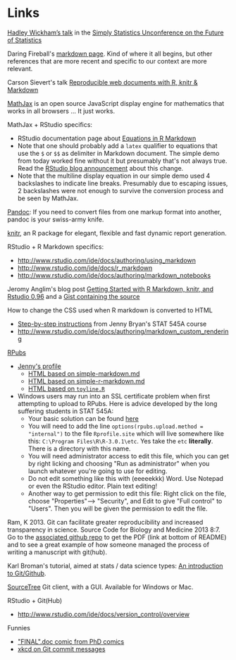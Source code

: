Links
========================================================

[Hadley Wickham’s talk](https://dl.dropboxusercontent.com/u/41902/future-da-5-unconf.pdf) in the [Simply Statistics Unconference on the Future of Statistics](http://simplystatistics.org/unconference/)

Daring Fireball's [markdown page](http://daringfireball.net/projects/markdown/). Kind of where it all begins, but other references that are more recent and specific to our context are more relevant.

Carson Sievert's talk [Reproducible web documents with R, knitr & Markdown](http://cpsievert.github.io/slides/markdown/)

[MathJax](http://www.mathjax.org) is an open source JavaScript display engine for mathematics that works in all browsers ... It just works.

MathJax + RStudio specifics:

  * RStudio documentation page about [Equations in R Markdown](http://www.rstudio.com/ide/docs/authoring/using_markdown_equations)
  * Note that one should probably add a `latex` qualifier to equations that use the `$` or `$$` as delimiter in Markdown document. The simple demo from today worked fine without it but presumably that's not always true. Read the [RStudio blog announcement](http://blog.rstudio.org/2012/05/25/mathjax-syntax-change/) about this change.
  * Note that the multiline display equation in our simple demo used 4 backslashes to indicate line breaks. Presumably due to escaping issues, 2 backslashes were not enough to survive the conversion process and be seen by MathJax.

[Pandoc](http://johnmacfarlane.net/pandoc/): If you need to convert files from one markup format into another, pandoc is your swiss-army knife. 

[knitr](http://yihui.name/knitr/), an R package for elegant, flexible and fast dynamic report generation.

RStudio + R Markdown specifics:

  * <http://www.rstudio.com/ide/docs/authoring/using_markdown>
  * <http://www.rstudio.com/ide/docs/r_markdown>
  * <http://www.rstudio.com/ide/docs/authoring/markdown_notebooks>

Jeromy Anglim's blog post [Getting Started with R Markdown, knitr, and Rstudio 0.96](http://jeromyanglim.blogspot.ca/2012/05/getting-started-with-r-markdown-knitr.html) and a [Gist containing the source](https://gist.github.com/jeromyanglim/2716336)

How to change the CSS used when R markdown is converted to HTML

  * [Step-by-step instructions](http://www.stat.ubc.ca/~jenny/STAT545A/topic10_tablesCSS.html) from Jenny Bryan's STAT 545A course
  * <http://www.rstudio.com/ide/docs/authoring/markdown_custom_rendering>
  
[RPubs](http://rpubs.com)

  * [Jenny's profile](http://rpubs.com/jennybc)
    - [HTML based on simple-markdown.md](http://rpubs.com/jennybc/simple-markdown)
    - [HTML based on simple-r-markdown.md](http://rpubs.com/jennybc/simple-r-markdown)
    - [HTML based on `toyline.R`](http://rpubs.com/jennybc/toyline)
  * Windows users may run into an SSL certificate problem when first attempting to upload to RPubs. Here is advice developed by the long suffering students in STAT 545A:
    - Your basic solution can be found [here](http://support.rstudio.org/help/discussions/problems/2513-problem-with-publish-to-rpubs-windows-rstudio-096231)
    - You will need to add the line `options(rpubs.upload.method = "internal")` to the file `Rprofile.site` which will live somewhere like this: `C:\Program Files\R\R-3.0.1\etc`. Yes take the `etc` __literally__. There is a directory with this name.
    - You will need administrator access to edit this file, which you can get by right licking and choosing "Run as administrator" when you launch whatever you're going to use for editing.
    - Do not edit something like this with (eeeeekkk) Word. Use Notepad or even the RStudio editor. Plain text editing!
    - Another way to get permission to edit this file: Right click on the file, choose "Properties"--> "Security", and Edit to give "Full control" to "Users". Then you will be given the permission to edit the file.
    
Ram, K 2013. Git can facilitate greater reproducibility and increased transparency in science. Source Code for Biology and Medicine 2013 8:7. Go to the [associated github repo](https://github.com/karthikram/smb_git) to get the PDF (link at bottom of README) and to see a great example of how someone managed the process of writing a manuscript with git(hub).

Karl Broman's tutorial, aimed at stats / data science types: [An introduction to Git/Github](http://kbroman.github.io/github_tutorial/).

[SourceTree](http://www.sourcetreeapp.com) Git client, with a GUI. Available for Windows or Mac.

RStudio + Git(Hub)
  * <http://www.rstudio.com/ide/docs/version_control/overview>

Funnies

  * ["FINAL".doc comic from PhD comics](http://www.phdcomics.com/comics/archive.php?comicid=1531)
  * [xkcd on Git commit messages](http://xkcd.com/1296/)
  